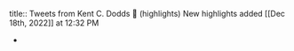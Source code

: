 title:: Tweets from Kent C. Dodds 🌌 (highlights)
New highlights added [[Dec 18th, 2022]] at 12:32 PM

-